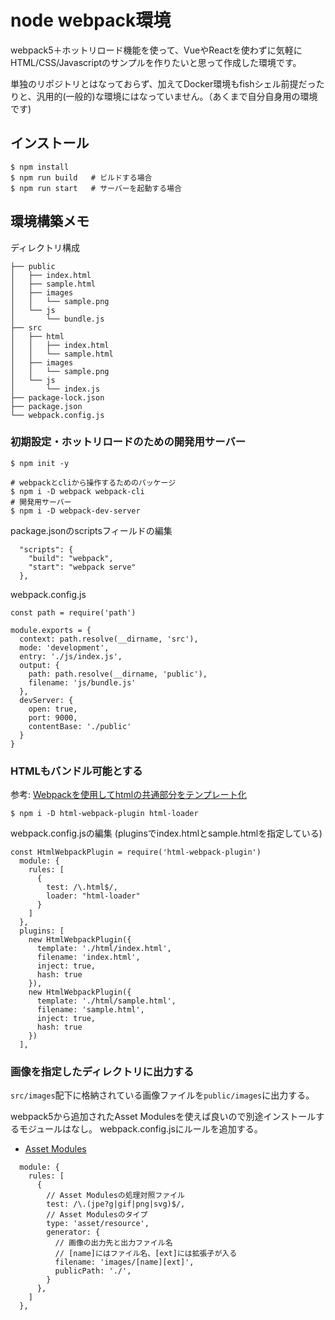 
# node webpack環境
webpack5＋ホットリロード機能を使って、VueやReactを使わずに気軽にHTML/CSS/Javascriptのサンプルを作りたいと思って作成した環境です。

単独のリポジトリとはなっておらず、加えてDocker環境もfishシェル前提だったりと、汎用的(一般的)な環境にはなっていません。（あくまで自分自身用の環境です)

## インストール
```
$ npm install
$ npm run build   # ビルドする場合
$ npm run start   # サーバーを起動する場合
```

## 環境構築メモ
ディレクトリ構成
```
├── public
│   ├── index.html
│   ├── sample.html
│   ├── images
│   │   └── sample.png
│   └── js
│       └── bundle.js
├── src
│   ├── html
│   │   ├── index.html
│   │   └── sample.html
│   ├── images
│   │   └── sample.png
│   └── js
│       └── index.js
├── package-lock.json
├── package.json
└── webpack.config.js
```

### 初期設定・ホットリロードのための開発用サーバー
```
$ npm init -y

# webpackとcliから操作するためのパッケージ
$ npm i -D webpack webpack-cli
# 開発用サーバー
$ npm i -D webpack-dev-server
```

package.jsonのscriptsフィールドの編集
```
  "scripts": {
    "build": "webpack",
    "start": "webpack serve"
  },
```

webpack.config.js
```
const path = require('path')

module.exports = {
  context: path.resolve(__dirname, 'src'),
  mode: 'development',
  entry: './js/index.js',
  output: {
    path: path.resolve(__dirname, 'public'),
    filename: 'js/bundle.js'
  },
  devServer: {
    open: true,
    port: 9000,
    contentBase: './public'
  }
}
```

### HTMLもバンドル可能とする
参考: [Webpackを使用してhtmlの共通部分をテンプレート化](https://chocolat5.com/tips/webpack-html-template/)

```
$ npm i -D html-webpack-plugin html-loader
```

webpack.config.jsの編集
(pluginsでindex.htmlとsample.htmlを指定している)
```
const HtmlWebpackPlugin = require('html-webpack-plugin')
  module: {
    rules: [
      {
        test: /\.html$/,
        loader: "html-loader"
      }
    ]
  },
  plugins: [
    new HtmlWebpackPlugin({
      template: './html/index.html',
      filename: 'index.html',
      inject: true,
      hash: true
    }),
    new HtmlWebpackPlugin({
      template: './html/sample.html',
      filename: 'sample.html',
      inject: true,
      hash: true
    })
  ],
```

### 画像を指定したディレクトリに出力する
<code>src/images</code>配下に格納されている画像ファイルを<code>public/images</code>に出力する。

webpack5から追加されたAsset Modulesを使えば良いので別途インストールするモジュールはなし。
webpack.config.jsにルールを追加する。
- [Asset Modules](https://webpack.js.org/guides/asset-modules/)

```
  module: {
    rules: [
      {
        // Asset Modulesの処理対照ファイル
        test: /\.(jpe?g|gif|png|svg)$/,
        // Asset Modulesのタイプ
        type: 'asset/resource',
        generator: {
          // 画像の出力先と出力ファイル名
          // [name]にはファイル名、[ext]には拡張子が入る
          filename: 'images/[name][ext]',
          publicPath: './',
        }
      },
    ]
  },
```
